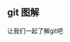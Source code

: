 <!--
 * @Descripttion: 
 * @Author: zhanghaijing
 * @Date: 2019-08-23 14:27:22
 * @LastEditors: zhanghaijing
 * @LastEditTime: 2019-08-23 14:28:35
 -->
## git 图解

让我们一起了解git吧